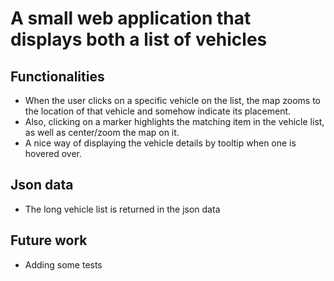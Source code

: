# A small web application that displays both a list of vehicles

## Functionalities

* When the user clicks on a specific vehicle on the list, the map zooms to the location of that vehicle and somehow indicate its placement.
* Also, clicking on a marker highlights the matching item in the vehicle list, as well as center/zoom the map on it.
* A nice way of displaying the vehicle details by tooltip when one is hovered over.

## Json data

* The long vehicle list is returned in the json data


## Future work

* Adding some tests 
